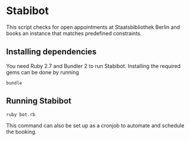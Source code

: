 # Stabibot

This script checks for open appointments at Staatsbibliothek Berlin and books an instance that matches predefined constraints.

## Installing dependencies

You need Ruby 2.7 and Bundler 2 to run Stabibot. Installing the required gems can be done by running

```
bundle
```

## Running Stabibot

```
ruby bot.rb
```

This command can also be set up as a cronjob to automate and schedule the booking.
